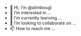 - 👋 Hi, I’m @alimbvugl
- 👀 I’m interested in ...
- 🌱 I’m currently learning ...
- 💞️ I’m looking to collaborate on ...
- 📫 How to reach me ...

<!---
alimbvugl/alimbvugl is a ✨ special ✨ repository because its `README.md` (this file) appears on your GitHub profile.
You can click the Preview link to take a look at your changes.
--->
